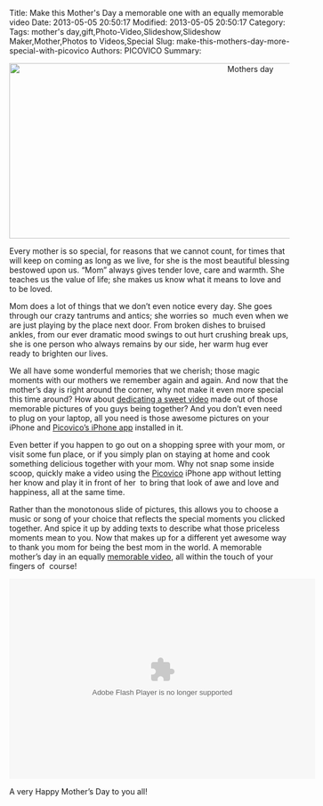 Title: Make this Mother's Day a memorable one with an equally memorable video
Date: 2013-05-05 20:50:17
Modified: 2013-05-05 20:50:17
Category: 
Tags: mother's day,gift,Photo-Video,Slideshow,Slideshow Maker,Mother,Photos to Videos,Special
Slug: make-this-mothers-day-more-special-with-picovico
Authors: PICOVICO
Summary: 

<p style="text-align: center;" dir="ltr"><a href="themes/wp-content/uploads/2013/05/mothers-day-new-pic-widout-quote1.jpg"><img class="aligncenter size-full wp-image-566" title="Mothers day" src="themes/wp-content/uploads/2013/05/mothers-day-new-pic-widout-quote1.jpg" alt="Mothers day" width="851" height="315" /></a></p>
<p dir="ltr">Every mother is so special, for reasons that we cannot count, for times that will keep on coming as long as we live, for she is the most beautiful blessing bestowed upon us. “Mom” always gives tender love, care and warmth. She teaches us the value of life; she makes us know what it means to love and to be loved.</p>
<p dir="ltr">Mom does a lot of things that we don’t even notice every day. She goes through our crazy tantrums and antics; she worries so  much even when we are just playing by the place next door. From broken dishes to bruised ankles, from our ever dramatic mood swings to out hurt crushing break ups, she is one person who always remains by our side, her warm hug ever ready to brighten our lives.</p>
<p dir="ltr">We all have some wonderful memories that we cherish; those magic moments with our mothers we remember again and again. And now that the mother’s day is right around the corner, why not make it even more special this time around? How about <a title="A gift for Mom" href="http://www.picovico.com/blog/a-gift-for-your-mom.html" target="_blank">dedicating a sweet video</a> made out of those memorable pictures of you guys being together? And you don’t even need to plug on your laptop, all you need is those awesome pictures on your iPhone and <a title="Picovico’s iPhone app" href="http://www.picovico.com/iphone" target="_blank">Picovico’s iPhone app</a> installed in it.</p>
<p dir="ltr">Even better if you happen to go out on a shopping spree with your mom, or visit some fun place, or if you simply plan on staying at home and cook something delicious together with your mom. Why not snap some inside scoop, quickly make a video using the <a title="picovico" href="http://picovico.com" target="_blank">Picovico</a> iPhone app without letting her know and play it in front of her  to bring that look of awe and love and happiness, all at the same time.</p>
<p dir="ltr">Rather than the monotonous slide of pictures, this allows you to choose a music or song of your choice that reflects the special moments you clicked together. And spice it up by adding texts to describe what those priceless moments mean to you. Now that makes up for a different yet awesome way to thank you mom for being the best mom in the world. A memorable mother’s day in an equally <a title="The most unique Mother's Day gift" href="http://www.picovico.com/blog/the-most-unique-mothers-day-gift.html" target="_blank">memorable video</a>, all within the touch of your fingers of  course!</p>
<object id="picovico-player-e35830d2be2b462c91fc43b754187e6a" width="550" height="360" classid="clsid:d27cdb6e-ae6d-11cf-96b8-444553540000" codebase="http://download.macromedia.com/pub/shockwave/cabs/flash/swflash.cab#version=6,0,40,0"><param name="allowfullscreen" value="true" /><param name="allowscriptaccess" value="always" /><param name="src" value="http://www.picovico.com/player/player.swf?file=http://s3.amazonaws.com/pvcdn2/video/e35830d2be2b462c91fc43b754187e6a/e35830d2be2b462c91fc43b754187e6a-360.mp4&amp;image=http://s3.amazonaws.com/pvcdn2/video/e35830d2be2b462c91fc43b754187e6a/e35830d2be2b462c91fc43b754187e6a-360.jpg&amp;skin=http://www.picovico.com//player/bekle.zip&amp;baseurl=http://www.picovico.com/&amp;controlbar.position=over&amp;logo.file=http://www.picovico.com/themes/_global/images/picovico.png&amp;logo.link=http://www.picovico.com/play/e35830d2be2b462c91fc43b754187e6a&amp;logo.margin=20&amp;logo.position=top-left&amp;logo.over=1&amp;logo.out=0.8&amp;logo.hide=false" /><embed id="picovico-player-e35830d2be2b462c91fc43b754187e6a" width="550" height="360" type="application/x-shockwave-flash" src="http://www.picovico.com/player/player.swf?file=http://s3.amazonaws.com/pvcdn2/video/e35830d2be2b462c91fc43b754187e6a/e35830d2be2b462c91fc43b754187e6a-360.mp4&amp;image=http://s3.amazonaws.com/pvcdn2/video/e35830d2be2b462c91fc43b754187e6a/e35830d2be2b462c91fc43b754187e6a-360.jpg&amp;skin=http://www.picovico.com//player/bekle.zip&amp;baseurl=http://www.picovico.com/&amp;controlbar.position=over&amp;logo.file=http://www.picovico.com/themes/_global/images/picovico.png&amp;logo.link=http://www.picovico.com/play/e35830d2be2b462c91fc43b754187e6a&amp;logo.margin=20&amp;logo.position=top-left&amp;logo.over=1&amp;logo.out=0.8&amp;logo.hide=false" allowfullscreen="true" allowscriptaccess="always" /></object>
<p dir="ltr">A very Happy Mother’s Day to you all!</p>

<div></div>